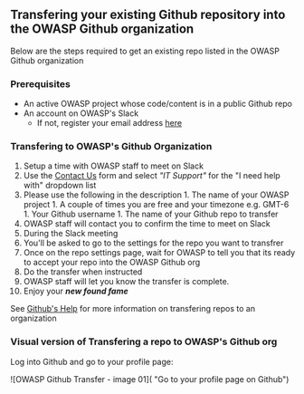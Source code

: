 ## Transfering your existing Github repository into the OWASP Github organization

Below are the steps required to get an existing repo listed in the OWASP Github organization

### Prerequisites

* An active OWASP project whose code/content is in a public Github repo
* An account on OWASP's Slack 
  * If not, register your email address [here](http://owasp.herokuapp.com/)

### Transfering to OWASP's Github Organization

1. Setup a time with OWASP staff to meet on Slack
  1. Use the [Contact Us](https://www.tfaforms.com/308703) form and select _"IT Support"_ for the "I need help with" dropdown list
  1. Please use the following in the description
    1. The name of your OWASP project
    1. A couple of times you are free and your timezone e.g. GMT-6
    1. Your Github username
    1. The name of your Github repo to transfer
1. OWASP staff will contact you to confirm the time to meet on Slack
1. During the Slack meeting
  1. You'll be asked to go to the settings for the repo you want to transfrer
  1. Once on the repo settings page, wait for OWASP to tell you that its ready to accept your repo into the OWASP Github org
  1. Do the transfer when instructed
  1. OWASP staff will let you know the transfer is complete.
1. Enjoy your **_new found fame_**

See [Github's Help](https://help.github.com/articles/transferring-a-repository-owned-by-your-personal-account/#transferring-to-an-organization) for more information on transfering repos to an organization

### Visual version of Transfering a repo to OWASP's Github org


Log into Github and go to your profile page:

![OWASP Github Transfer - image 01]( "Go to your profile page on Github")
